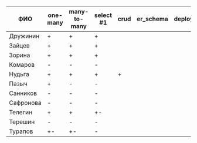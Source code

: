 | **ФИО**      | one-many | many-to-many | select #1 | crud | er_schema | deploy |
|--------------|----------|--------------|-----------|------|-----------|--------|
| Дружинин     | +        | +            | +         |      |           |        |
| Зайцев       | +        | +            | +         |      |           |        |
| Зорина       | +        | +            | +         |      |           |        |
| Комаров      | -        | -            | -         |      |           |        |
| Нудьга       | +        | +            | +         | +    |           |        |
| Пазыч        | +        | -            | -         |      |           |        |
| Санников     | -        | -            | -         |      |           |        |
| Сафронова    | -        | -            | -         |      |           |        |
| Телегин      | +        | +            | +-        |      |           |        |
| Терешин      | -        | -            | -         |      |           |        |
| Турапов      | +-       | +-           | -         |      |           |        |
